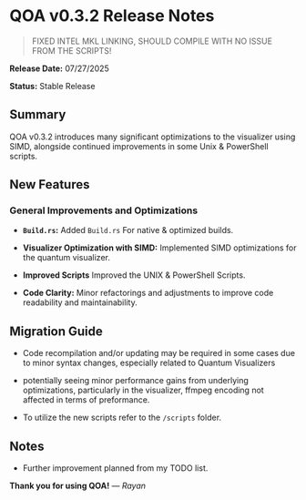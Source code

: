 # QOA v0.3.2 Release Notes

> FIXED INTEL MKL LINKING, SHOULD COMPILE WITH NO ISSUE FROM THE SCRIPTS!

**Release Date:** 07/27/2025

**Status:** Stable Release

## Summary

QOA v0.3.2 introduces many significant optimizations to the visualizer using SIMD, alongside continued improvements in some Unix & PowerShell scripts.

## New Features

### General Improvements and Optimizations

* **`Build.rs`:** Added `Build.rs` For native & optimized builds.

* **Visualizer Optimization with SIMD:** Implemented SIMD optimizations for the quantum visualizer.

* **Improved Scripts** Improved the UNIX & PowerShell Scripts.

* **Code Clarity:** Minor refactorings and adjustments to improve code readability and maintainability.

## Migration Guide

* Code recompilation and/or updating may be required in some cases due to minor syntax changes, especially related to Quantum Visualizers

* potentially seeing minor performance gains from underlying optimizations, particularly in the visualizer, ffmpeg encoding not affected in terms of preformance.

* To utilize the new scripts refer to the `/scripts` folder.

## Notes

* Further improvement planned from my TODO list.

**Thank you for using QOA!** 
— *Rayan*
